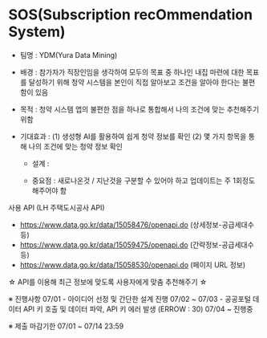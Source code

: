 # SOS(Subscription recOmmendation System)

- 팀명 : YDM(Yura Data Mining)
- 배경 : 참가자가 직장인임을 생각하여 모두의 목표 중 하나인 내집 마련에 대한 목표를 달성하기 위해 청약 시스템을 본인이 직접 알아보고 조건을 알아야 한다는 불편함이 있음 
- 목적 : 청약 시스템 앱의 불편한 점을 하나로 통합해서 나의 조건에 맞는 추천해주기 위함
- 기대효과 : (1) 생성형 AI를 활용하여 쉽게 청약 정보를 확인 (2) 몇 가지 항목을 통해 나의 조건에 맞는 청약 정보 확인  

  * 설계 :
 
  * 중요점 : 새로나온것 / 지난것을 구분할 수 있어야 하고 업데이트는 주 1회정도 해주어야 함

사용 API (LH 주택도시공사 API)
- https://www.data.go.kr/data/15058476/openapi.do (상세정보-공급세대수 등)
- https://www.data.go.kr/data/15059475/openapi.do (간략정보-공급세대수 등)
- https://www.data.go.kr/data/15058530/openapi.do (페이지 URL 정보)

☆ API를 이용해 최근 정보에 맞도록 사용자에게 맞춤 추천해주기 ☆

※ 진행사항
07/01 - 아이디어 선정 및 간단한 설계 진행
07/02 ~ 07/03 - 공공포털 데이터 API 키 호출 및 데이터 파악, API 키 에러 발생 (ERROW : 30)
07/04 ~ 진행중

※ 제출 마감기한
07/01 ~ 07/14 23:59
